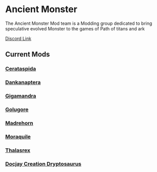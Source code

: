# Ancient Monster

The Ancient Monster Mod team is a Modding group dedicated to bring speculative evolved Monster to the games of Path of titans and ark

[Discord Link](https://discord.gg/WyqmaNqPKb)

## Current Mods

### [Cerataspida](./Path-of-Titans-AMCerataspida)
### [Dankanaptera](#)
### [Gigamandra](./Path-of-Titans-Gigamandra)
### [Golugore](./Path-of-Titans-Golugore)
### [Madrehorn](#)
### [Moraquile](./Path-of-Titans-AMMoraquile)
### [Thalasrex](./Path-of-Titans-AMThalasrex)
### [Docjay Creation Dryptosaurus](./Path-of-Titans-DJCDryptosaurus)